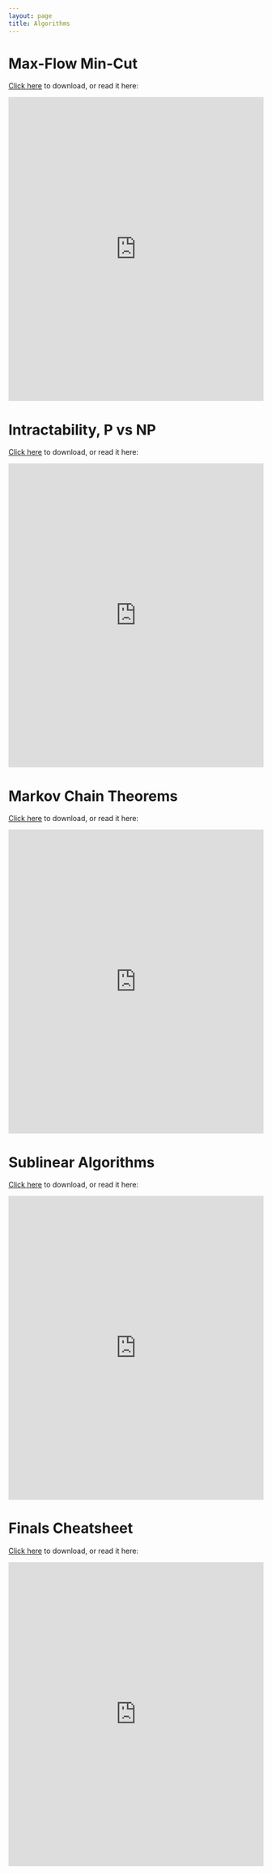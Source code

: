 ```yaml
---
layout: page
title: Algorithms
---
```


# Max-Flow Min-Cut

<a href="https://raw.githubusercontent.com/Tristanchaang/tristanchaang.github.io/main/pages/notes/algorithms/6.1220MaxFlowMinCut.pdf" download>Click here</a> to download, or read it here:

<embed src="https://drive.google.com/viewerng/
viewer?embedded=true&url=http://tristanchaang.github.io/pages/notes/algorithms/6.1220MaxFlowMinCut.pdf" width="100%" height="600px" />

# Intractability, P vs NP

<a href="https://raw.githubusercontent.com/Tristanchaang/tristanchaang.github.io/main/pages/notes/algorithms/6.1220PvsNP.pdf" download>Click here</a> to download, or read it here:

<embed src="https://drive.google.com/viewerng/
viewer?embedded=true&url=http://tristanchaang.github.io/pages/notes/algorithms/6.1220PvsNP.pdf" width="100%" height="600px" />

# Markov Chain Theorems

<a href="https://raw.githubusercontent.com/Tristanchaang/tristanchaang.github.io/main/pages/notes/algorithms/61220MarkovChainTheorems.pdf" download>Click here</a> to download, or read it here:

<embed src="https://drive.google.com/viewerng/
viewer?embedded=true&url=http://tristanchaang.github.io/pages/notes/algorithms/61220MarkovChainTheorems.pdf" width="100%" height="600px" />

# Sublinear Algorithms

<a href="https://raw.githubusercontent.com/Tristanchaang/tristanchaang.github.io/main/pages/notes/algorithms/6.1220Sublinear.pdf" download>Click here</a> to download, or read it here:

<embed src="https://drive.google.com/viewerng/
viewer?embedded=true&url=http://tristanchaang.github.io/pages/notes/algorithms/6.1220Sublinear.pdf" width="100%" height="600px" />

# Finals Cheatsheet

<a href="https://raw.githubusercontent.com/Tristanchaang/tristanchaang.github.io/main/pages/notes/algorithms/61220finalnotes.pdf" download>Click here</a> to download, or read it here:

<embed src="https://drive.google.com/viewerng/
viewer?embedded=true&url=http://tristanchaang.github.io/pages/notes/algorithms/61220finalnotes.pdf" width="100%" height="600px" />